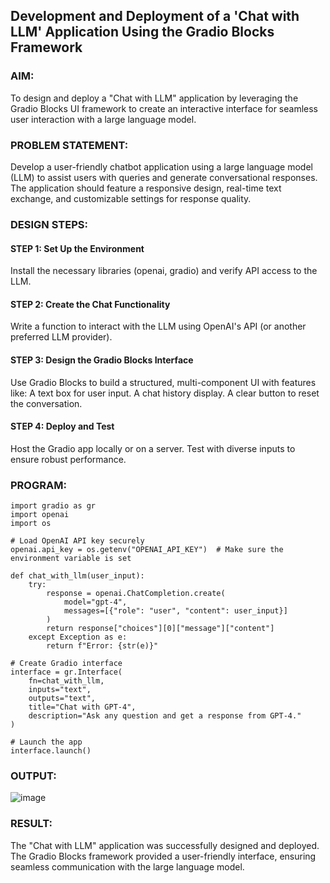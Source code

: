 ## Development and Deployment of a 'Chat with LLM' Application Using the Gradio Blocks Framework

### AIM:
To design and deploy a "Chat with LLM" application by leveraging the Gradio Blocks UI framework to create an interactive interface for seamless user interaction with a large language model.

### PROBLEM STATEMENT:
Develop a user-friendly chatbot application using a large language model (LLM) to assist users with queries and generate conversational responses. The application should feature a responsive design, real-time text exchange, and customizable settings for response quality.
### DESIGN STEPS:

#### STEP 1: Set Up the Environment
Install the necessary libraries (openai, gradio) and verify API access to the LLM.
#### STEP 2: Create the Chat Functionality
Write a function to interact with the LLM using OpenAI's API (or another preferred LLM provider).
#### STEP 3: Design the Gradio Blocks Interface
Use Gradio Blocks to build a structured, multi-component UI with features like:
A text box for user input.
A chat history display.
A clear button to reset the conversation.
#### STEP 4: Deploy and Test
Host the Gradio app locally or on a server.
Test with diverse inputs to ensure robust performance.
### PROGRAM:
```
import gradio as gr
import openai
import os

# Load OpenAI API key securely
openai.api_key = os.getenv("OPENAI_API_KEY")  # Make sure the environment variable is set

def chat_with_llm(user_input):
    try:
        response = openai.ChatCompletion.create(
            model="gpt-4",
            messages=[{"role": "user", "content": user_input}]
        )
        return response["choices"][0]["message"]["content"]
    except Exception as e:
        return f"Error: {str(e)}"

# Create Gradio interface
interface = gr.Interface(
    fn=chat_with_llm,
    inputs="text",
    outputs="text",
    title="Chat with GPT-4",
    description="Ask any question and get a response from GPT-4."
)

# Launch the app
interface.launch()
```
### OUTPUT:
![image](https://github.com/user-attachments/assets/381cacc4-7fef-477e-b0aa-0ae67ebe9f2a)


### RESULT:
The "Chat with LLM" application was successfully designed and deployed. The Gradio Blocks framework provided a user-friendly interface, ensuring seamless communication with the large language model.
